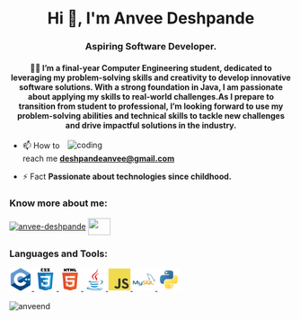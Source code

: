 <h1 align="center">Hi 👋, I'm Anvee Deshpande</h1>
<h3 align="center"> Aspiring Software Developer.</h3>

<p>
<h4 align="center"> 👨‍💻 I’m a final-year Computer Engineering student, dedicated to leveraging my problem-solving skills and creativity to develop innovative software solutions. With a strong foundation in Java, I am passionate about applying my skills to real-world challenges.As I prepare to transition from student to professional, I’m looking forward to use my problem-solving abilities and technical skills to tackle new challenges and drive impactful solutions in the industry. </h4>
</p>

<img align="right" alt="coding" width="400" src="https://user-images.githubusercontent.com/59734313/157189039-c09b3e38-9f42-42c0-ab54-14f1574190a7.gif">






- 📫 How to reach me **deshpandeanvee@gmail.com**

- ⚡ Fact **Passionate about technologies since childhood.**

<h3 align="left">Know more about me:</h3>
<p align="left">
<a href="https://linkedin.com/in/anvee-deshpande" target="blank"><img align="center" src="https://raw.githubusercontent.com/rahuldkjain/github-profile-readme-generator/master/src/images/icons/Social/linked-in-alt.svg" alt="anvee-deshpande" height="30" width="40" /></a>
  <a href="https://www.naukri.com/code360/profile/Anvee" target="blank"><img align="center" src="https://www.codingninjas.com/assets-landing/images/CNLOGO.svg" height="30" width="40" /></a>
</p>


<h3 align="left">Languages and Tools:</h3>
<p align="left"> <a href="https://www.w3schools.com/cpp/" target="_blank" rel="noreferrer"> <img src="https://raw.githubusercontent.com/devicons/devicon/master/icons/cplusplus/cplusplus-original.svg" alt="cplusplus" width="40" height="40"/> </a> <a href="https://www.w3schools.com/css/" target="_blank" rel="noreferrer"> <img src="https://raw.githubusercontent.com/devicons/devicon/master/icons/css3/css3-original-wordmark.svg" alt="css3" width="40" height="40"/> </a> <a href="https://www.w3.org/html/" target="_blank" rel="noreferrer"> <img src="https://raw.githubusercontent.com/devicons/devicon/master/icons/html5/html5-original-wordmark.svg" alt="html5" width="40" height="40"/> </a> <a href="https://www.java.com" target="_blank" rel="noreferrer"> <img src="https://raw.githubusercontent.com/devicons/devicon/master/icons/java/java-original.svg" alt="java" width="40" height="40"/> </a> <a href="https://developer.mozilla.org/en-US/docs/Web/JavaScript" target="_blank" rel="noreferrer"> <img src="https://raw.githubusercontent.com/devicons/devicon/master/icons/javascript/javascript-original.svg" alt="javascript" width="40" height="40"/> </a> <a href="https://www.mysql.com/" target="_blank" rel="noreferrer"> <img src="https://raw.githubusercontent.com/devicons/devicon/master/icons/mysql/mysql-original-wordmark.svg" alt="mysql" width="40" height="40"/> </a> <a href="https://www.python.org" target="_blank" rel="noreferrer"> <img src="https://raw.githubusercontent.com/devicons/devicon/master/icons/python/python-original.svg" alt="python" width="40" height="40"/> </a> </p>

<p><img align="center" src="https://github-readme-stats.vercel.app/api/top-langs?username=anveend&show_icons=true&locale=en&layout=compact" alt="anveend" /></p>
<!---
AnveeND/AnveeND is a ✨ special ✨ repository because its `README.md` (this file) appears on your GitHub profile.
You can click the Preview link to take a look at your changes.
--->
